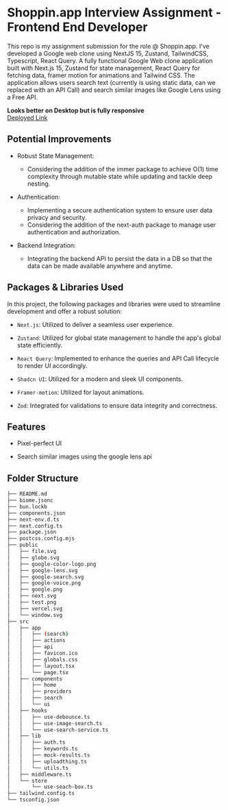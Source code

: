 
# Shoppin.app Interview Assignment - Frontend End Developer

  

This repo is my assignment submission for the role @ Shoppin.app. I've developed a Google web clone using NextJS 15, Zustand, TailwindCSS, Typescript, React Query. A fully functional Google Web clone application built with Next.js 15, Zustand for state management, React Query for fetching data, framer motion for animations and Tailwind CSS. The application allows users search text (currently is using static data, can we replaced with an API Call) and search similar images like Google Lens using a Free API.

**Looks better on Desktop but is fully responsive**
<br>
[Deployed Link](https://google-image-search-peach.vercel.app/)

## Potential Improvements

- Robust State Management:
	- Considering the addition of the immer package to achieve O(1) time complexity through mutable state while updating and tackle deep nesting.

- Authentication:
	- Implementing a secure authentication system to ensure user data privacy and security.
	- Considering the addition of the next-auth package to manage user authentication and authorization.

  

- Backend Integration:
	- Integrating the backend API to persist the data in a DB so that the data can be made available anywhere and anytime.


## Packages & Libraries Used

In this project, the following packages and libraries were used to streamline development and offer a robust solution:

  

-  `Next.js`: Utilized to deliver a seamless user experience.

-  `Zustand`: Utilized for global state management to handle the app's global state efficiently.

-  `React Query`: Implemented to enhance the queries and API Call lifecycle to render UI accordingly.

-  `Shadcn UI`: Utilized for a modern and sleek UI components.

-  `Framer-motion`: Utilized for layout animations.

-  `Zod`: Integrated for validations to ensure data integrity and correctness.

  

## Features

  

- Pixel-perfect UI

- Search similar images using the google lens api


## Folder Structure
```bash
├── README.md
├── biome.jsonc
├── bun.lockb
├── components.json
├── next-env.d.ts
├── next.config.ts
├── package.json
├── postcss.config.mjs
├── public
│   ├── file.svg
│   ├── globe.svg
│   ├── google-color-logo.png
│   ├── google-lens.svg
│   ├── google-search.svg
│   ├── google-voice.png
│   ├── google.png
│   ├── next.svg
│   ├── test.png
│   ├── vercel.svg
│   └── window.svg
├── src
│   ├── app
│   │   ├── (search)
│   │   ├── actions
│   │   ├── api
│   │   ├── favicon.ico
│   │   ├── globals.css
│   │   ├── layout.tsx
│   │   └── page.tsx
│   ├── components
│   │   ├── home
│   │   ├── providers
│   │   ├── search
│   │   └── ui
│   ├── hooks
│   │   ├── use-debounce.ts
│   │   ├── use-image-search.ts
│   │   └── use-search-service.ts
│   ├── lib
│   │   ├── auth.ts
│   │   ├── keywords.ts
│   │   ├── mock-results.ts
│   │   ├── uploadthing.ts
│   │   └── utils.ts
│   ├── middleware.ts
│   └── store
│       └── use-seach-box.ts
├── tailwind.config.ts
└── tsconfig.json
```

